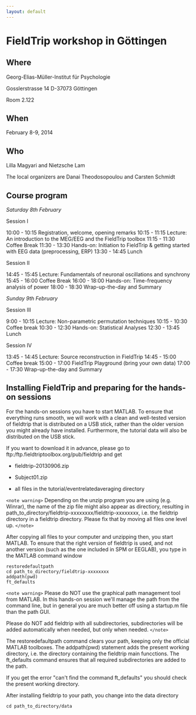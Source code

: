 ```yaml
---
layout: default
---
```


# FieldTrip workshop in Göttingen

## Where

Georg-Elias-Müller-Institut für Psychologie

Gosslerstrasse 14
D-37073 Göttingen

Room 2.122

## When

February 8-9, 2014

## Who

Lilla Magyari and Nietzsche Lam

The local organizers are Danai Theodosopoulou and Carsten Schmidt

## Course program

*Saturday 8th February*

Session I

10:00 - 10:15	Registration, welcome, opening remarks
10:15 - 11:15 	Lecture: An introduction to the MEG/EEG and the FieldTrip toolbox
11:15 - 11:30	Coffee Break
11:30 - 13:30	Hands-on: Initiation to FieldTrip & getting started with EEG data (preprocessing, ERP)
13:30 - 14:45	Lunch

Session II

14:45 - 15:45	Lecture: Fundamentals of neuronal oscillations and synchrony
15:45 - 16:00   Coffee Break
16:00 - 18:00	Hands-on: Time-frequency analysis of power
18:00 - 18:30	Wrap-up-the-day and Summary


*Sunday 9th February*

Session III

9:00 - 10:15	Lecture: Non-parametric permutation techniques
10:15 - 10:30	Coffee break
10:30 - 12:30	Hands-on: Statistical Analyses
12:30 - 13:45	Lunch

Session IV

13:45 - 14:45	Lecture: Source reconstruction in FieldTrip
14:45 - 15:00	Coffee break
15:00 - 17:00	FieldTrip Playground (bring your own data)
17:00 - 17:30	Wrap-up-the-day and Summary

## Installing FieldTrip and preparing for the hands-on sessions

For the hands-on sessions you have to start MATLAB. To ensure that
everything runs smooth, we will work with a clean and well-tested
version of fieldtrip that is distributed on a USB stick, rather than the older version you might already have installed. Furthermore, the tutorial data will also be distributed on the USB stick.

If you want to download it in advance, please go to ftp:/ftp.fieldtriptoolbox.org/pub/fieldtrip and get

*  fieldtrip-20130906.zip

*  Subject01.zip

*  all files in the tutorial/eventrelatedaveraging directory

`<note warning>`
Depending on the unzip program you are using (e.g. Winrar), the name
of the zip file might also appear as directiory, resulting in
path_to_directory/fieldtrip-xxxxxxxx/fieldtrip-xxxxxxxx, i.e. the
fieldtrip directory in a fieldtrip directory. Please fix that by
moving all files one level up.
`</note>`

After copying all files to your computer and unzipping then, you start MATLAB. To ensure that the right version of fieldtrip is used, and not another version (such as the one included in SPM or EEGLAB), you type in the MATLAB command window

    restoredefaultpath
    cd path_to_directory/fieldtrip-xxxxxxxx
    addpath(pwd)
    ft_defaults

`<note warning>`
Please do NOT use the graphical path management tool from MATLAB. In this hands-on session we'll manage the path from the command line, but in general you are much better off using a startup.m file than the path GUI.

Please do NOT add fieldtrip with all subdirectories, subdirectories will be added automatically when needed, but only when needed.
`</note>`

The restoredefaultpath command clears your path, keeping only the
official MATLAB toolboxes. The addpath(pwd) statement adds the
present working directory, i.e. the directory containing the fieldtrip
main funcctions. The ft_defaults command ensures that all required
subdirectories are added to the path.

If you get the error "can't find the command ft_defaults" you should check the present working directory.

After installing fieldtrip to your path, you change into the data directory

    cd path_to_directory/data

